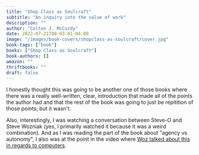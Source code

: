```yaml
---
title: "Shop Class as Soulcraft"
subtitle: "An inquiry into the value of work"
description: ""
author: "Colton J. McCurdy"
date: 2022-07-21T08:03:01-04:00
image: "/images/book-covers/shopclass-as-soulcraft/cover.jpg"
book-tags: ["book"]
books: ["Shop Class as Soulcraft"]
book-authors: []
amazon: ""
thriftbooks: ""
draft: false
---
```


I honestly thought this was going to be another one of those books where there
was a really well-written, clear, introduction that made all of the points the
author had and that the rest of the book was going to just be repitition of those
points; but it wasn't.

Also, interestingly, I was watching a conversation between Steve-O and Steve Wozniak
(yes, I primarily watched it because it was a weird combination). And as I was
reading the part of the book about "agency vs autonomy", I also was at the point
in the video where [Woz talked about this in regards to computers](https://youtu.be/CRi8r0XQFHU?t=651).
